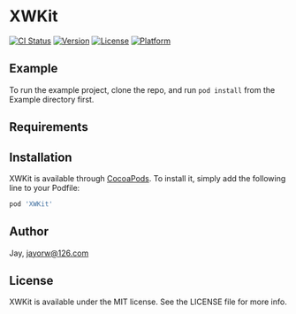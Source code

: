 # XWKit

[![CI Status](https://img.shields.io/travis/Jay/XWKit.svg?style=flat)](https://travis-ci.org/Jay/XWKit)
[![Version](https://img.shields.io/cocoapods/v/XWKit.svg?style=flat)](https://cocoapods.org/pods/XWKit)
[![License](https://img.shields.io/cocoapods/l/XWKit.svg?style=flat)](https://cocoapods.org/pods/XWKit)
[![Platform](https://img.shields.io/cocoapods/p/XWKit.svg?style=flat)](https://cocoapods.org/pods/XWKit)

## Example

To run the example project, clone the repo, and run `pod install` from the Example directory first.

## Requirements

## Installation

XWKit is available through [CocoaPods](https://cocoapods.org). To install
it, simply add the following line to your Podfile:

```ruby
pod 'XWKit'
```

## Author

Jay, jayorw@126.com

## License

XWKit is available under the MIT license. See the LICENSE file for more info.
